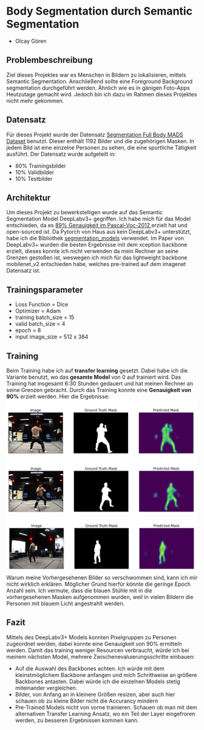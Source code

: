 # Body Segmentation durch Semantic Segmentation

- Olcay Gören

## Problembeschreibung
Ziel dieses Projektes war es Menschen in Bildern zu lokalisieren, mittels Semantic Segmentation. Anschließend sollte eine Foreground Background segmentation durchgeführt werden. Ähnlich wie es in gänigen Foto-Apps Heutzutage gemacht wird. Jedoch bin ich dazu im Rahmen dieses Projektes nicht mehr gekommen.


## Datensatz
Für dieses Projekt wurde der Datensatz [Segmentation Full Body MADS Dataset](https://www.kaggle.com/tapakah68/segmentation-full-body-mads-dataset)  benutzt. Dieser enthält 1192 Bilder und die zugehörigen Masken. In jedem Bild ist eine einzelne Personen zu sehen, die eine sportliche Tätigkeit ausführt. Der Datensatz wurde aufgeteilt in:
- 80% Trainingsbilder
- 10% Validbilder
- 10% Testbilder

## Architektur
Um dieses Projekt zu bewerkstelligen wurde auf das Semantic Segmentation Model DeepLabv3+ gegriffen.
Ich habe mich für das Model entschieden, da es [89%  Genauigkeit im Pascal-Voc-2012 ](https://paperswithcode.com/sota/semantic-segmentation-on-pascal-voc-2012) erzielt hat und open-sourced ist. Da Pytorch von Haus aus kein DeepLabv3+ unterstützt, habe ich die Bibliothek [segmentation_models](https://github.com/qubvel/segmentation_models.pytorch) verwendet. Im Paper von DeepLabv3+ wurden die besten Ergebnisse mit dem xception backbone erzielt, dieses konnte ich nicht verwenden da mein Rechner an seine Grenzen gestoßen ist, weswegen ich mich für das lightweight backbone mobilenet_v2 entschieden habe, welches pre-trained auf dem imagenet Datensatz ist. 

## Trainingsparameter
- Loss Function = Dice
- Optimizer = Adam
- training batch_size = 15
- valid batch_size = 4
- epoch = 8
- input image_size = 512 x 384


## Training
Beim Training habe ich auf **transfer learning** gesetzt. Dabei habe ich die Variante benutzt, wo das **gesamte Model** von 0 auf trainiert wird.
Das Training hat insgesamt 6:30 Stunden gedauert und hat meinen Rechner an seine Grenzen gebracht. Durch das Training konnte eine **Genauigkeit von 90%** erzielt werden. 
Hier die Ergebnisse: 
![](https://github.com/OlcayGoeren/cv_project/blob/master/train_results/res1.png?raw=true)
![enter image description here](https://github.com/OlcayGoeren/cv_project/blob/master/train_results/res2.png?raw=true)
![enter image description here](https://github.com/OlcayGoeren/cv_project/blob/master/train_results/res3.png?raw=true)
Warum meine Vorhergesehenen Bilder so verschwommen sind, kann ich mir nicht wirklich erklären. Möglicher Grund hierfür könnte die geringe Epoch Anzahl sein.
Ich vermute, dass die blauen Stühle mit in die vorhergesehenen Masken aufgenommen wurden, weil in vielen Bildern die Personen mit blauem Licht angestrahlt werden.

## Fazit
Mittels des DeepLabv3+ Models konnten Pixelgruppen zu Personen zugeordnet werden, dabei konnte eine Genauigkeit von 90% ermitteln werden. Damit das training weniger Resourcen verbraucht, würde ich bei meinem nächsten Model, mehrere Zwischenevaluierungsschritte einbauen:
-  Auf die Auswahl des Backbones achten. Ich würde mit dem kleinstmöglichem Backbone anfangen und mich Schrittweise an größere Backbones antasten. Dabei würde ich die einzelnen Models stetig miteinander vergleichen. 
- Bilder, von Anfang an in kleinere Größen resizen, aber auch hier schauen ob zu kleine Bilder nicht die Accurancy mindern
- Pre-Trained Models nicht von vorne trainieren. Schauen ob man mit dem alternativen Transfer Learning Ansatz, wo ein Teil der Layer eingefroren werden, zu besseren Ergebnissen kommen kann.

  

